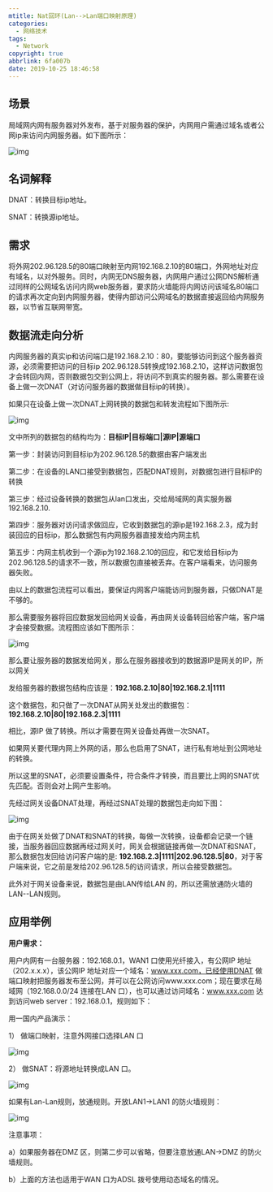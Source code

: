 ```yaml
---
mtitle: Nat回环(Lan-->Lan端口映射原理)
categories:
  - 网络技术
tags:
  - Network
copyright: true
abbrlink: 6fa007b
date: 2019-10-25 18:46:58
---
```


## 场景

局域网内网有服务器对外发布，基于对服务器的保护，内网用户需通过域名或者公网ip来访问内网服务器。如下图所示：



 ![img](Nat回环-Lan-Lan端口映射原理/1.jpg)

## 名词解释

DNAT：转换目标ip地址。

SNAT：转换源ip地址。

<!--more-->

## 需求

将外网202.96.128.5的80端口映射至内网192.168.2.10的80端口，外网地址对应有域名，以对外服务。同时，内网无DNS服务器，内网用户通过公网DNS解析通过同样的公网域名访问内网web服务器，要求防火墙能将内网访问该域名80端口的请求再次定向到内网服务器，使得内部访问公网域名的数据直接返回给内网服务器，以节省互联网带宽。

 

## 数据流走向分析

内网服务器的真实ip和访问端口是192.168.2.10：80，要能够访问到这个服务器资源，必须需要把访问的目标ip 202.96.128.5转换成192.168.2.10，这样访问数据包才会转回内网，否则数据包交到公网上，将访问不到真实的服务器。那么需要在设备上做一次DNAT（对访问服务器的数据做目标ip的转换）。

 

如果只在设备上做一次DNAT上网转换的数据包和转发流程如下图所示:

![img](Nat回环-Lan-Lan端口映射原理/2.jpg)

文中所列的数据包的结构均为：**目标IP|目标端口|源IP|源端口**



第一步：封装访问到目标ip为202.96.128.5的数据由客户端发出

第二步：在设备的LAN口接受到数据包，匹配DNAT规则，对数据包进行目标IP的转换

第三步：经过设备转换的数据包从lan口发出，交给局域网的真实服务器192.168.2.10.

第四步：服务器对访问请求做回应，它收到数据包的源ip是192.168.2.3，成为封装回应的目标ip，那么数据包有内网服务器直接发给内网主机

第五步：内网主机收到一个源ip为192.168.2.10的回应，和它发给目标ip为202.96.128.5的请求不一致，所以数据包直接被丢弃。在客户端看来，访问服务器失败。

由以上的数据包流程可以看出，要保证内网客户端能访问到服务器，只做DNAT是不够的。

那么需要服务器将回应数据发回给网关设备，再由网关设备转回给客户端，客户端才会接受数据。流程图应该如下图所示：

![img](Nat回环-Lan-Lan端口映射原理/3.jpg)



那么要让服务器的数据发给网关，那么在服务器接收到的数据源IP是网关的IP，所以网关

发给服务器的数据包结构应该是：**192.168.2.10|80|192.168.2.1|1111**

这个数据包，和只做了一次DNAT从网关处发出的数据包：**192.168.2.10|80|192.168.2.3|1111**

相比，源IP 做了转换。所以才需要在网关设备处再做一次SNAT。

如果网关要代理内网上外网的话，那么也启用了SNAT，进行私有地址到公网地址的转换。

所以这里的SNAT，必须要设置条件，符合条件才转换，而且要比上网的SNAT优先匹配。否则会对上网产生影响。

先经过网关设备DNAT处理，再经过SNAT处理的数据包走向如下图：

![img](Nat回环-Lan-Lan端口映射原理/4.jpg)



由于在网关处做了DNAT和SNAT的转换，每做一次转换，设备都会记录一个链接，当服务器回应数据再经过网关时，网关会根据链接再做一次DNAT和SNAT，那么数据包发回给访问客户端的是: **192.168.2.3|1111|202.96.128.5|80**，对于客户端来说，它之前是发给202.96.128.5的访问请求，所以会接受数据包。

此外对于网关设备来说，数据包是由LAN传给LAN 的，所以还需放通防火墙的LAN--LAN规则。

 

 

## 应用举例

**用户需求：**

用户内网有一台服务器：192.168.0.1，WAN1 口使用光纤接入，有公网IP 地址（202.x.x.x），该公网IP 地址对应一个域名：www.xxx.com，已经使用DNAT 做端口映射把服务器发布至公网，并可以在公网访问www.xxx.com；现在要求在局域网（192.168.0.0/24 连接在LAN 口），也可以通过访问域名：www.xxx.com 达到访问web server：192.168.0.1，规则如下：

 

用一国内产品演示：

1）      做端口映射，注意外网接口选择LAN 口

![img](Nat回环-Lan-Lan端口映射原理/5.jpg) 

2）  做SNAT：将源地址转换成LAN 口。

![img](Nat回环-Lan-Lan端口映射原理/6.jpg)



如果有Lan-Lan规则，放通规则。开放LAN1→LAN1 的防火墙规则：

![img](Nat回环-Lan-Lan端口映射原理/7.jpg)



注意事项：

a）如果服务器在DMZ 区，则第二步可以省略，但要注意放通LAN→DMZ 的防火墙规则。

b）上面的方法也适用于WAN 口为ADSL 拨号使用动态域名的情况。

